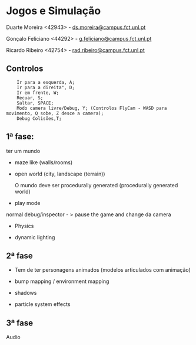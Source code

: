 # Jogos e Simulação #

Duarte Moreira <42943>      - ds.moreira@campus.fct.unl.pt

Gonçalo Feliciano <44292>   - g.feliciano@campus.fct.unl.pt

Ricardo Ribeiro   <42754>   - rad.ribeiro@campus.fct.unl.pt

## Controlos ##
        Ir para a esquerda, A;
        Ir para a direita", D;
        Ir em frente, W;
        Recuar, S;
        Saltar, SPACE;
        Modo camera livre/Debug, Y; (Controlos FlyCam - WASD para movimento, Q sobe, Z desce a camera);
        Debug Colisões,T;
## 1ª fase: ##

ter um mundo 

* maze like (walls/rooms)
* open world (city, landscape (terrain))

    O mundo deve ser procedurally  generated  (procedurally  generated world)


* play mode

normal
debug/inspector - > pause the game and change da camera

* Physics

* dynamic lighting


## 2ª  fase ##

* Tem de ter personagens animados (modelos articulados com animação)

* bump mapping / environment  mapping

* shadows 
* particle system effects



## 3ª fase ##

Audio